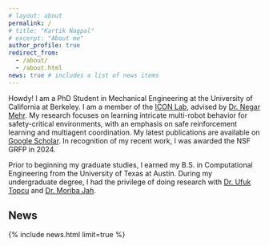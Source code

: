 ```yaml
---
# layout: about
permalink: /
# title: "Kartik Nagpal"
# excerpt: "About me"
author_profile: true
redirect_from:
  - /about/
  - /about.html
news: true # includes a list of news items
---
```


Howdy! I am a PhD Student in Mechanical Engineering at the University of California at Berkeley. I am  a member of the [ICON Lab](https://iconlab.negarmehr.com/), advised by [Dr. Negar Mehr](https://negarmehr.com/). My research focuses on learning intricate multi-robot behavior for safety-critical environments, with an emphasis on safe reinforcement learning and multiagent coordination. My latest publications are available on [Google Scholar](https://scholar.google.com/citations?hl=en&user=UezOFIsAAAAJ&view_op=list_works&sortby=pubdate). In recognition of my recent work, I was awarded the NSF GRFP in 2024. 


Prior to beginning my graduate studies, I earned my B.S. in Computational Engineering from the University of Texas at Austin. During my undergraduate degree, I had the privilege of doing research with [Dr. Ufuk Topcu](https://u-t-autonomous.github.io/index.html) and [Dr. Moriba Jah](https://www.ae.utexas.edu/people/faculty/faculty-directory/jah).


<h2>
  <a href="{{ '/news/' | relative_url }}" style="color: inherit; text-decoration: none;">News</a>
</h2>
{% include news.html limit=true %}

<!-- Kartik is a PhD Student in Mechanical Engineering at the University of California at Berkeley. Kartik is a member of the [ICON Lab](https://iconlab.negarmehr.com/), advised by [Dr. Negar Mehr](https://negarmehr.com/). His research focuses on learning intricate multi-robot behavior for safety-critical environments, with an emphasis on safe reinforcement learning and multiagent coordination. His latest publications are available on [Google Scholar](https://scholar.google.com/citations?hl=en&user=UezOFIsAAAAJ&view_op=list_works&sortby=pubdate). In recognition of his work, he was awarded the NSF GRFP in 2024. Prior to his graduate studies, Kartik earned his B.S. in Computational Engineering from the University of Texas at Austin. -->

<!-- , where he also worked as an assistant researcher in the [UT Autonomous Systems Group](https://u-t-autonomous.github.io/index.html) which operates under [Dr. Ufuk Topcu](https://www.ae.utexas.edu/people/faculty/faculty-directory/topcu). Kartik worked closely with [Yue Yu](https://yueyu19.github.io/) on real-time Optimization-based motion planners for UAVs, and also worked with [Steve Carr](https://stevencarrau.com/) and [Frank Djeomou](https://franckdjeumou.github.io/). Also during his undergraduate degree, Kartik was a member of the [ASTRIAGraph](http://astria.tacc.utexas.edu/AstriaGraph/) team under [Dr. Moriba Jah](https://www.ae.utexas.edu/people/faculty/faculty-directory/jah) which performs data analysis on space debris to form the largest Space Domain Awareness data framework in the world and thus inform policy. -->